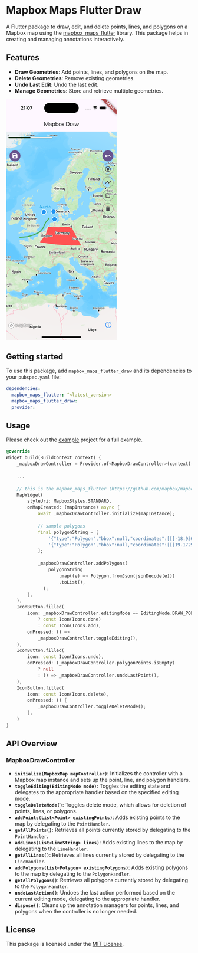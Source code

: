 <!--
This README describes the package. If you publish this package to pub.dev,
this README's contents appear on the landing page for your package.

For information about how to write a good package README, see the guide for
[writing package pages](https://dart.dev/tools/pub/writing-package-pages).

For general information about developing packages, see the Dart guide for
[creating packages](https://dart.dev/guides/libraries/create-packages)
and the Flutter guide for
[developing packages and plugins](https://flutter.dev/to/develop-packages).
-->

# Mapbox Maps Flutter Draw

A Flutter package to draw, edit, and delete points, lines, and polygons on a Mapbox map using the [mapbox_maps_flutter](https://github.com/mapbox/mapbox-maps-flutter) library. This package helps in creating and managing annotations interactively.

## Features

- **Draw Geometries**: Add points, lines, and polygons on the map.
- **Delete Geometries**: Remove existing geometries.
- **Undo Last Edit**: Undo the last edit.
- **Manage Geometries**: Store and retrieve multiple geometries.


<img width="300px" src="./doc/example.png" />

## Getting started

To use this package, add `mapbox_maps_flutter_draw` and its dependencies to your `pubspec.yaml` file:

```yaml
dependencies:
  mapbox_maps_flutter: ^<latest_version>
  mapbox_maps_flutter_draw:
  provider:
```

## Usage

Please check out the [example](./example/) project for a full example.

```dart
@override
Widget build(BuildContext context) {
    _mapboxDrawController = Provider.of<MapboxDrawController>(context);

    ...

    // this is the mapbox_maps_flutter (https://github.com/mapbox/mapbox-maps-flutter) map
    MapWidget(
        styleUri: MapboxStyles.STANDARD,
        onMapCreated: (mapInstance) async {
            await _mapboxDrawController.initialize(mapInstance);

            // sample polygons
            final polygonString = [
                '{"type":"Polygon","bbox":null,"coordinates":[[[-18.930236903430682,65.54258945880892],[-41.305603332322534,56.12495372403541],[-23.143507455464942,47.51318115957886],[-13.42744079577011,50.491865810367415]]]}',
                '{"type":"Polygon","bbox":null,"coordinates":[[[19.172957996449043,49.30508658266342],[12.380430916160435,33.47371340190411],[-2.592100951914972,35.36674553163404],[0.04248170102297877,51.60826115068258]]]}'
            ];

            _mapboxDrawController.addPolygons(
                polygonString
                    .map((e) => Polygon.fromJson(jsonDecode(e)))
                    .toList(),
              );
        },
    ),
    IconButton.filled(
        icon: _mapboxDrawController.editingMode == EditingMode.DRAW_POLYGON
            ? const Icon(Icons.done)
            : const Icon(Icons.add),
        onPressed: () =>
            _mapboxDrawController.toggleEditing(),
    ),
    IconButton.filled(
        icon: const Icon(Icons.undo),
        onPressed: (_mapboxDrawController.polygonPoints.isEmpty)
            ? null
            : () => _mapboxDrawController.undoLastPoint(),
    ),
    IconButton.filled(
        icon: const Icon(Icons.delete),
        onPressed: () {
            _mapboxDrawController.toggleDeleteMode();
        },
    )
}
```

## API Overview

### MapboxDrawController
- **`initialize(MapboxMap mapController)`**: Initializes the controller with a Mapbox map instance and sets up the point, line, and polygon handlers.
- **`toggleEditing(EditingMode mode)`**: Toggles the editing state and delegates to the appropriate handler based on the specified editing mode.
- **`toggleDeleteMode()`**: Toggles delete mode, which allows for deletion of points, lines, or polygons.
- **`addPoints(List<Point> existingPoints)`**: Adds existing points to the map by delegating to the `PointHandler`.
- **`getAllPoints()`**: Retrieves all points currently stored by delegating to the `PointHandler`.
- **`addLines(List<LineString> lines)`**: Adds existing lines to the map by delegating to the `LineHandler`.
- **`getAllLines()`**: Retrieves all lines currently stored by delegating to the `LineHandler`.
- **`addPolygons(List<Polygon> existingPolygons)`**: Adds existing polygons to the map by delegating to the `PolygonHandler`.
- **`getAllPolygons()`**: Retrieves all polygons currently stored by delegating to the `PolygonHandler`.
- **`undoLastAction()`**: Undoes the last action performed based on the current editing mode, delegating to the appropriate handler.
- **`dispose()`**: Cleans up the annotation managers for points, lines, and polygons when the controller is no longer needed.


## License
This package is licensed under the [MIT License](./LICENSE).



